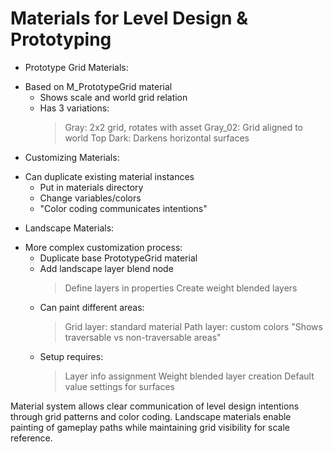 # Materials for Level Design & Prototyping

* Prototype Grid Materials:
 - Based on M_PrototypeGrid material
   * Shows scale and world grid relation
   * Has 3 variations:
     > Gray: 2x2 grid, rotates with asset
     > Gray_02: Grid aligned to world
     > Top Dark: Darkens horizontal surfaces
 
* Customizing Materials:
 - Can duplicate existing material instances
   * Put in materials directory
   * Change variables/colors
   * "Color coding communicates intentions"
 
* Landscape Materials:
 - More complex customization process:
   * Duplicate base PrototypeGrid material
   * Add landscape layer blend node
     > Define layers in properties
     > Create weight blended layers
   * Can paint different areas:
     > Grid layer: standard material
     > Path layer: custom colors
     > "Shows traversable vs non-traversable areas"
   * Setup requires:
     > Layer info assignment
     > Weight blended layer creation
     > Default value settings for surfaces

Material system allows clear communication of level design intentions through grid patterns and color coding. Landscape materials enable painting of gameplay paths while maintaining grid visibility for scale reference.